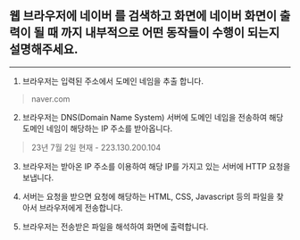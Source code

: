 ## 웹 브라우저에 네이버 를 검색하고 화면에 네이버 화면이 출력이 될 때 까지 내부적으로 어떤 동작들이 수행이 되는지 설명해주세요.

---

1. 브라우저는 입력된 주소에서 도메인 네임을 추출 합니다.

> naver.com

2. 브라우저는 DNS(Domain Name System) 서버에 도메인 네임을 전송하여 해당 도메인 네임이 해당하는 IP 주소를 받아옵니다.

> 23년 7월 2일 현재 - 223.130.200.104

3. 브라우저는 받아온 IP 주소를 이용하여 해당 IP를 가지고 있는 서버에 HTTP 요청을 보냅니다.

4. 서버는 요청을 받으면 요청에 해당하는 HTML, CSS, Javascript 등의 파일을 찾아서 브라우저에게 전송합니다.

5. 브라우저는 전송받은 파일을 해석하여 화면에 출력합니다.